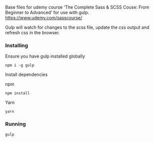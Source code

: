 Base files for udemy course 'The Complete Sass & SCSS Couse: From Beginner to Advanced' for use with gulp.
https://www.udemy.com/sasscourse/

Gulp will watch for changes to the scss file, update the css output and refresh css in the browser.

### Installing
Ensure you have gulp installed globally
```
npm i -g gulp
```

Install dependencies

npm
```
npm install
```

Yarn
```
yarn
```

### Running
```
gulp
```
